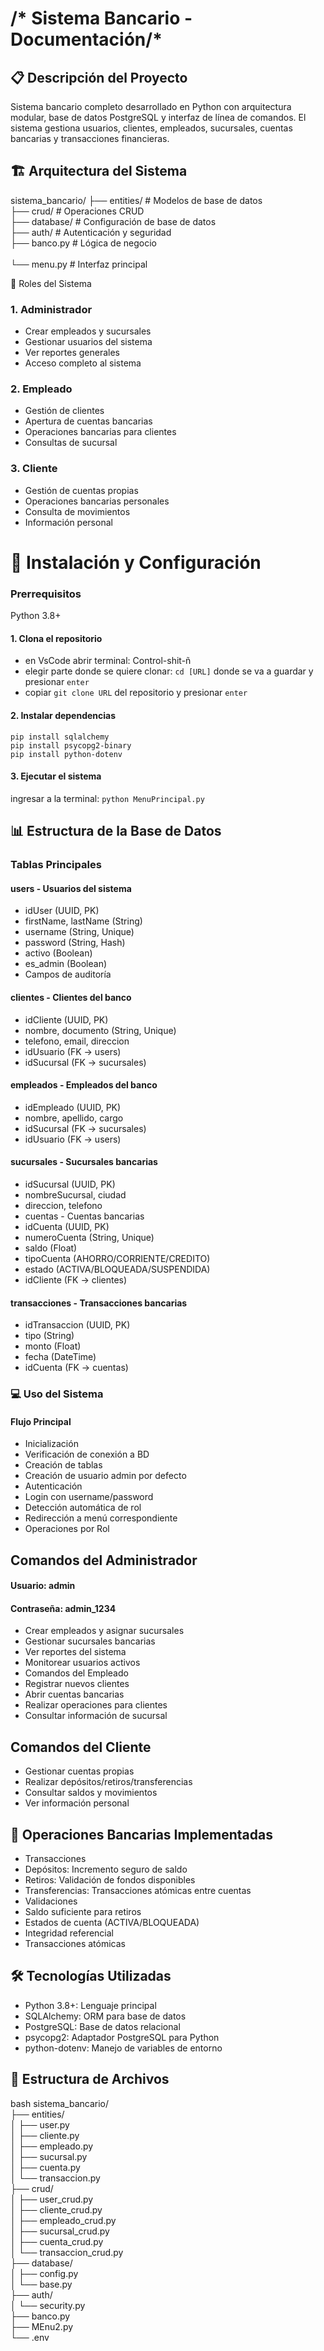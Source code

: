 # /* Sistema Bancario - Documentación/*

##  📋 Descripción del Proyecto
Sistema bancario completo desarrollado en Python con arquitectura modular, base de datos PostgreSQL y interfaz de línea de comandos. El sistema gestiona usuarios, clientes, empleados, sucursales, cuentas bancarias y transacciones financieras.

## 🏗️ Arquitectura del Sistema

sistema_bancario/
├── entities/           # Modelos de base de datos <br>
├── crud/              # Operaciones CRUD <br>
├── database/          # Configuración de base de datos <br>
├── auth/             # Autenticación y seguridad <br> 
├── banco.py          # Lógica de negocio <br>  
└── menu.py          # Interfaz principal <br>


🎯 Roles del Sistema
### 1. Administrador

- Crear empleados y sucursales
- Gestionar usuarios del sistema
- Ver reportes generales
- Acceso completo al sistema

### 2. Empleado

- Gestión de clientes
- Apertura de cuentas bancarias
- Operaciones bancarias para clientes
- Consultas de sucursal

### 3. Cliente

- Gestión de cuentas propias
- Operaciones bancarias personales
- Consulta de movimientos
- Información personal

# 🚀 Instalación y Configuración

### Prerrequisitos
Python 3.8+

#### 1. Clona el repositorio
- en VsCode abrir terminal: Control-shit-ñ
- elegir parte donde se quiere clonar:  `cd [URL]` donde se va a guardar y presionar  `enter`
- copiar `git clone URL` del repositorio y presionar `enter`

#### 2. Instalar dependencias

`pip install sqlalchemy` <br>
`pip install psycopg2-binary` <br>
`pip install python-dotenv` <br>

#### 3. Ejecutar el sistema 

ingresar a la terminal: `python MenuPrincipal.py`

## 📊 Estructura de la Base de Datos
### Tablas Principales
#### users - Usuarios del sistema

- idUser (UUID, PK)
- firstName, lastName (String)
- username (String, Unique)
- password (String, Hash)
- activo (Boolean)
- es_admin (Boolean)
- Campos de auditoría

#### clientes - Clientes del banco

- idCliente (UUID, PK)
- nombre, documento (String, Unique)
- telefono, email, direccion
- idUsuario (FK → users)
- idSucursal (FK → sucursales)

#### empleados - Empleados del banco

- idEmpleado (UUID, PK)
- nombre, apellido, cargo
- idSucursal (FK → sucursales)
- idUsuario (FK → users)

#### sucursales - Sucursales bancarias

- idSucursal (UUID, PK)
- nombreSucursal, ciudad
- direccion, telefono
- cuentas - Cuentas bancarias
- idCuenta (UUID, PK)
- numeroCuenta (String, Unique)
- saldo (Float)
- tipoCuenta (AHORRO/CORRIENTE/CREDITO)
- estado (ACTIVA/BLOQUEADA/SUSPENDIDA)
- idCliente (FK → clientes)

#### transacciones - Transacciones bancarias

- idTransaccion (UUID, PK)
- tipo (String)
- monto (Float)
- fecha (DateTime)
- idCuenta (FK → cuentas)

### 💻 Uso del Sistema

#### Flujo Principal
- Inicialización
- Verificación de conexión a BD
- Creación de tablas
- Creación de usuario admin por defecto
- Autenticación
- Login con username/password
- Detección automática de rol
- Redirección a menú correspondiente
- Operaciones por Rol

## Comandos del Administrador

#### Usuario: admin
#### Contraseña: admin_1234
- Crear empleados y asignar sucursales
- Gestionar sucursales bancarias
- Ver reportes del sistema
- Monitorear usuarios activos
- Comandos del Empleado
- Registrar nuevos clientes
- Abrir cuentas bancarias
- Realizar operaciones para clientes
- Consultar información de sucursal

## Comandos del Cliente

- Gestionar cuentas propias
- Realizar depósitos/retiros/transferencias
- Consultar saldos y movimientos
- Ver información personal

## 🔄 Operaciones Bancarias Implementadas
- Transacciones
- Depósitos: Incremento seguro de saldo
- Retiros: Validación de fondos disponibles
- Transferencias: Transacciones atómicas entre cuentas
- Validaciones
- Saldo suficiente para retiros
- Estados de cuenta (ACTIVA/BLOQUEADA)
- Integridad referencial
- Transacciones atómicas

## 🛠️ Tecnologías Utilizadas
- Python 3.8+: Lenguaje principal
- SQLAlchemy: ORM para base de datos
- PostgreSQL: Base de datos relacional
- psycopg2: Adaptador PostgreSQL para Python
- python-dotenv: Manejo de variables de entorno

## 📁 Estructura de Archivos
bash
sistema_bancario/ <br>
├── entities/ <br>
│   ├── user.py <br>
│   ├── cliente.py <br>
│   ├── empleado.py <br>
│   ├── sucursal.py <br>
│   ├── cuenta.py <br>
│   └── transaccion.py <br>
├── crud/ <br> 
│   ├── user_crud.py <br>
│   ├── cliente_crud.py <br>
│   ├── empleado_crud.py <br>
│   ├── sucursal_crud.py <br>
│   ├── cuenta_crud.py <br>
│   └── transaccion_crud.py <br>
├── database/ <br>
│   ├── config.py <br>
│   └── base.py <br>
├── auth/ <br>
│   └── security.py <br>
├── banco.py <br>
├── MEnu2.py <br>
└── .env <br>


